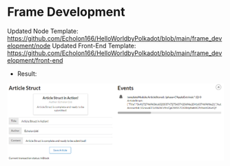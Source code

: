 # Frame Development

Updated Node Template: https://github.com/Echolon166/HelloWorldbyPolkadot/blob/main/frame_development/node
Updated Front-End Template: https://github.com/Echolon166/HelloWorldbyPolkadot/blob/main/frame_development/front-end

- Result:

![](frame_development_result.png)
